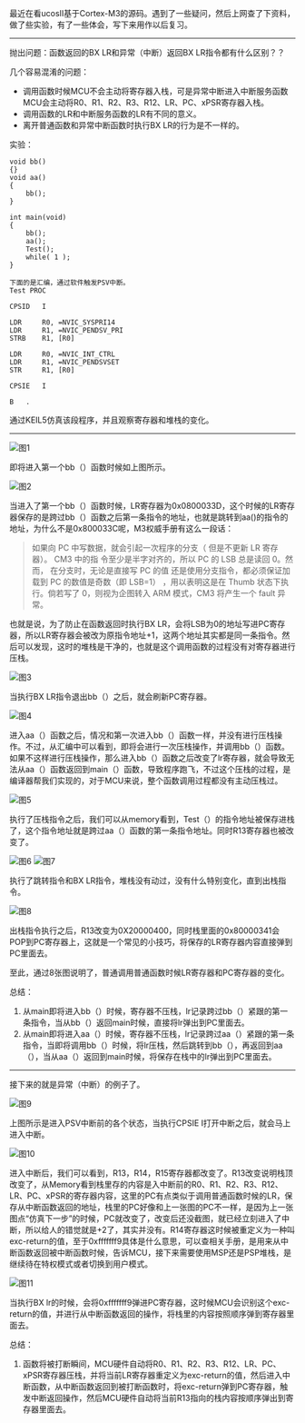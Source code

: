 最近在看ucosII基于Cortex-M3的源码。遇到了一些疑问，然后上网查了下资料，做了些实验，有了一些体会，写下来用作以后复习。

---

抛出问题：函数返回的BX LR和异常（中断）返回BX LR指令都有什么区别？？

几个容易混淆的问题：  


- 调用函数时候MCU不会主动将寄存器入栈，可是异常中断进入中断服务函数MCU会主动将R0、R1、R2、R3、R12、LR、PC、xPSR寄存器入栈。
- 调用函数的LR和中断服务函数的LR有不同的意义。
- 离开普通函数和异常中断函数时执行BX LR的行为是不一样的。  

实验：  
	
	void bb()
	{}
	void aa()
	{
    	bb();
	}
                              
	int main(void)
	{	
		bb();
    	aa();
    	Test(); 
    	while( 1 );
	}

	下面的是汇编，通过软件触发PSV中断。
	Test PROC

    CPSID   I
    
    LDR     R0, =NVIC_SYSPRI14                                  
    LDR     R1, =NVIC_PENDSV_PRI
    STRB    R1, [R0]
    
    LDR     R0, =NVIC_INT_CTRL                                  
    LDR     R1, =NVIC_PENDSVSET
    STR     R1, [R0]
    
    CPSIE   I 
    
    B   .

通过KEIL5仿真该段程序，并且观察寄存器和堆栈的变化。

----

![图1](https://raw.githubusercontent.com/HJDonv/Cortex-M3-note/master/LR%E5%AF%84%E5%AD%98%E5%99%A8%E3%80%81PC%E5%AF%84%E5%AD%98%E5%99%A8%E5%9C%A8%E8%B7%B3%E8%BD%AC%E5%88%B0%E5%87%BD%E6%95%B0%E5%92%8C%E5%BC%82%E5%B8%B8%E7%9A%84%E5%8C%BA%E5%88%AB/Picture/1.png)

即将进入第一个bb（）函数时候如上图所示。

![图2](https://raw.githubusercontent.com/HJDonv/Cortex-M3-note/master/LR%E5%AF%84%E5%AD%98%E5%99%A8%E3%80%81PC%E5%AF%84%E5%AD%98%E5%99%A8%E5%9C%A8%E8%B7%B3%E8%BD%AC%E5%88%B0%E5%87%BD%E6%95%B0%E5%92%8C%E5%BC%82%E5%B8%B8%E7%9A%84%E5%8C%BA%E5%88%AB/Picture/2.png)

当进入了第一个bb（）函数时候，LR寄存器为0x0800033D，这个时候的LR寄存器保存的是跨过bb（）函数之后第一条指令的地址，也就是跳转到aa()的指令的地址，为什么不是0x800033C呢，M3权威手册有这么一段话：
>如果向 PC 中写数据，就会引起一次程序的分支（ 但是不更新 LR 寄存器）。 CM3 中的指
令至少是半字对齐的，所以 PC 的 LSB 总是读回 0。然而， 在分支时，无论是直接写 PC 的值
还是使用分支指令，都必须保证加载到 PC 的数值是奇数（即 LSB=1） ，用以表明这是在
Thumb 状态下执行。倘若写了 0，则视为企图转入 ARM 模式，CM3 将产生一个 fault 异
常。

也就是说，为了防止在函数返回时执行BX LR，会将LSB为0的地址写进PC寄存器，所以LR寄存器会被改为原指令地址+1，这两个地址其实都是同一条指令。然后可以发现，这时的堆栈是干净的，也就是这个调用函数的过程没有对寄存器进行压栈。

![图3](https://raw.githubusercontent.com/HJDonv/Cortex-M3-note/master/LR%E5%AF%84%E5%AD%98%E5%99%A8%E3%80%81PC%E5%AF%84%E5%AD%98%E5%99%A8%E5%9C%A8%E8%B7%B3%E8%BD%AC%E5%88%B0%E5%87%BD%E6%95%B0%E5%92%8C%E5%BC%82%E5%B8%B8%E7%9A%84%E5%8C%BA%E5%88%AB/Picture/3.png)

当执行BX LR指令退出bb（）之后，就会刷新PC寄存器。

![图4](https://raw.githubusercontent.com/HJDonv/Cortex-M3-note/master/LR%E5%AF%84%E5%AD%98%E5%99%A8%E3%80%81PC%E5%AF%84%E5%AD%98%E5%99%A8%E5%9C%A8%E8%B7%B3%E8%BD%AC%E5%88%B0%E5%87%BD%E6%95%B0%E5%92%8C%E5%BC%82%E5%B8%B8%E7%9A%84%E5%8C%BA%E5%88%AB/Picture/4.png)

进入aa（）函数之后，情况和第一次进入bb（）函数一样，并没有进行压栈操作。不过，从汇编中可以看到，即将会进行一次压栈操作，并调用bb（）函数。如果不这样进行压栈操作，那么进入bb（）函数之后改变了lr寄存器，就会导致无法从aa（）函数返回到main（）函数，导致程序跑飞，不过这个压栈的过程，是编译器帮我们实现的，对于MCU来说，整个函数调用过程都没有主动压栈过。

![图5](https://raw.githubusercontent.com/HJDonv/Cortex-M3-note/master/LR%E5%AF%84%E5%AD%98%E5%99%A8%E3%80%81PC%E5%AF%84%E5%AD%98%E5%99%A8%E5%9C%A8%E8%B7%B3%E8%BD%AC%E5%88%B0%E5%87%BD%E6%95%B0%E5%92%8C%E5%BC%82%E5%B8%B8%E7%9A%84%E5%8C%BA%E5%88%AB/Picture/5.png)

执行了压栈指令之后，我们可以从memory看到，Test（）的指令地址被保存进栈了，这个指令地址就是跨过aa（）函数的第一条指令地址。同时R13寄存器也被改变了。

![图6](https://raw.githubusercontent.com/HJDonv/Cortex-M3-note/master/LR%E5%AF%84%E5%AD%98%E5%99%A8%E3%80%81PC%E5%AF%84%E5%AD%98%E5%99%A8%E5%9C%A8%E8%B7%B3%E8%BD%AC%E5%88%B0%E5%87%BD%E6%95%B0%E5%92%8C%E5%BC%82%E5%B8%B8%E7%9A%84%E5%8C%BA%E5%88%AB/Picture/6.png)
![图7](https://raw.githubusercontent.com/HJDonv/Cortex-M3-note/master/LR%E5%AF%84%E5%AD%98%E5%99%A8%E3%80%81PC%E5%AF%84%E5%AD%98%E5%99%A8%E5%9C%A8%E8%B7%B3%E8%BD%AC%E5%88%B0%E5%87%BD%E6%95%B0%E5%92%8C%E5%BC%82%E5%B8%B8%E7%9A%84%E5%8C%BA%E5%88%AB/Picture/7.png)

执行了跳转指令和BX LR指令，堆栈没有动过，没有什么特别变化，直到出栈指令。

![图8](https://raw.githubusercontent.com/HJDonv/Cortex-M3-note/master/LR%E5%AF%84%E5%AD%98%E5%99%A8%E3%80%81PC%E5%AF%84%E5%AD%98%E5%99%A8%E5%9C%A8%E8%B7%B3%E8%BD%AC%E5%88%B0%E5%87%BD%E6%95%B0%E5%92%8C%E5%BC%82%E5%B8%B8%E7%9A%84%E5%8C%BA%E5%88%AB/Picture/8.png)

出栈指令执行之后，R13改变为0X20000400，同时栈里面的0x80000341会POP到PC寄存器上，这就是一个常见的小技巧，将保存的LR寄存器内容直接弹到PC里面去。

至此，通过8张图说明了，普通调用普通函数时候LR寄存器和PC寄存器的变化。  

总结：

1. 从main即将进入bb（）时候，寄存器不压栈，lr记录跨过bb（）紧跟的第一条指令，当从bb（）返回main时候，直接将lr弹出到PC里面去。
2. 从main即将进入aa（）时候，寄存器不压栈，lr记录跨过aa（）紧跟的第一条指令，当即将调用bb（）时候，将lr压栈，然后跳转到bb（），再返回到aa（），当从aa（）返回到main时候，将保存在栈中的lr弹出到PC里面去。

---

接下来的就是异常（中断）的例子了。

![图9](https://raw.githubusercontent.com/HJDonv/Cortex-M3-note/master/LR%E5%AF%84%E5%AD%98%E5%99%A8%E3%80%81PC%E5%AF%84%E5%AD%98%E5%99%A8%E5%9C%A8%E8%B7%B3%E8%BD%AC%E5%88%B0%E5%87%BD%E6%95%B0%E5%92%8C%E5%BC%82%E5%B8%B8%E7%9A%84%E5%8C%BA%E5%88%AB/Picture/9.png)

上图所示是进入PSV中断前的各个状态，当执行CPSIE I打开中断之后，就会马上进入中断。

![图10](https://raw.githubusercontent.com/HJDonv/Cortex-M3-note/master/LR%E5%AF%84%E5%AD%98%E5%99%A8%E3%80%81PC%E5%AF%84%E5%AD%98%E5%99%A8%E5%9C%A8%E8%B7%B3%E8%BD%AC%E5%88%B0%E5%87%BD%E6%95%B0%E5%92%8C%E5%BC%82%E5%B8%B8%E7%9A%84%E5%8C%BA%E5%88%AB/Picture/10.png)

进入中断后，我们可以看到，R13，R14，R15寄存器都改变了。R13改变说明栈顶改变了，从Memory看到栈里存的内容是入中断前的R0、R1、R2、R3、R12、LR、PC、xPSR的寄存器内容，这里的PC有点类似于调用普通函数时候的LR，保存从中断函数返回的地址，栈里的PC好像和上一张图的PC不一样，是因为上一张图点“仿真下一步”的时候，PC就改变了，改变后还没截图，就已经立刻进入了中断，所以给人的错觉就是+2了，其实并没有。R14寄存器这时候被重定义为一种叫exc-return的值，至于0xfffffff9具体是什么意思，可以查相关手册，是用来从中断函数返回被中断函数时候，告诉MCU，接下来需要使用MSP还是PSP堆栈，是继续待在特权模式或者切换到用户模式。

![图11](https://raw.githubusercontent.com/HJDonv/Cortex-M3-note/master/LR%E5%AF%84%E5%AD%98%E5%99%A8%E3%80%81PC%E5%AF%84%E5%AD%98%E5%99%A8%E5%9C%A8%E8%B7%B3%E8%BD%AC%E5%88%B0%E5%87%BD%E6%95%B0%E5%92%8C%E5%BC%82%E5%B8%B8%E7%9A%84%E5%8C%BA%E5%88%AB/Picture/11.png)

当执行BX lr的时候，会将0xfffffff9弹进PC寄存器，这时候MCU会识别这个exc-return的值，并进行从中断函数返回的操作，将栈里的内容按照顺序弹到寄存器里面去。

总结：

1. 函数将被打断瞬间，MCU硬件自动将R0、R1、R2、R3、R12、LR、PC、xPSR寄存器压栈，并将当前LR寄存器重定义为exc-return的值，然后进入中断函数，从中断函数返回到被打断函数时，将exc-return弹到PC寄存器，触发中断返回操作，然后MCU硬件自动将当前R13指向的栈内容按顺序弹出到寄存器里面去。